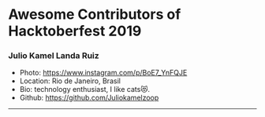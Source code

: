 # Awesome Contributors of Hacktoberfest 2019

### Julio Kamel Landa Ruiz  
- Photo: https://www.instagram.com/p/BoE7_YnFQJE
- Location: Rio de Janeiro, Brasil
- Bio: technology enthusiast, I like cats:heart_eyes_cat:.
- Github: https://github.com/Juliokamelzoop
***

